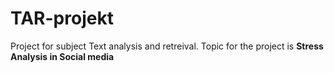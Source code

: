 # TAR-projekt

Project for subject Text analysis and retreival.
Topic for the project is **Stress Analysis in Social media**